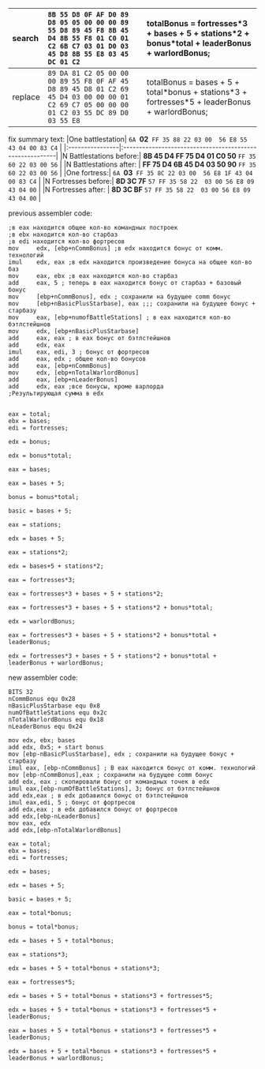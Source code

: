 |search|`8B 55 D8 0F AF D0 89 D8 05 05 00 00 00 89 55 D8 89 45 F8 8B 45 D4 8B 55 F8 01 C0 01 C2 6B C7 03 01 D0 03 45 D8 8B 55 E8 03 45 DC 01 C2`|totalBonus = fortresses\*3 + bases + 5 + stations\*2 + bonus\*total + leaderBonus + warlordBonus;|
|:-----|:---------------------------------------------------------------------------------------------------------------------------------------|:------------------------------------------------------------------------------------------------|
|replace|`89 DA 81 C2 05 00 00 00 89 55 F8 0F AF 45 D8 89 45 D8 01 C2 69 45 D4 03 00 00 00 01 C2 69 C7 05 00 00 00 01 C2 03 55 DC 89 D0 03 55 E8`|totalBonus = bases + 5 + total\*bonus + stations\*3 + fortresses\*5 + leaderBonus + warlordBonus;|

fix summary text:
|One battlestation| `6A `**02**` FF 35 88 22 03 00  56 E8 55 43 04 00 83 C4` |
|:----------------|:---------------------------------------------------------|
|N Battlestations before:| **8B 45 D4 FF 75 D4 01 C0  50** `FF 35 60 22 03 00 56` |
|N Battlestations after: | **FF 75 D4 6B 45 D4 03 50  90** `FF 35 60 22 03 00 56` |
|One fortress:| `6A `**03**` FF 35 8C 22 03 00  56 E8 1F 43 04 00 83 C4` |
|N Fortresses before:| **8D 3C 7F** `57 FF 35 58 22  03 00 56 E8 09 43 04 00` |
|N Fortresses after: | **8D 3C BF** `57 FF 35 58 22  03 00 56 E8 09 43 04 00` |

previous assembler code:
```
;в eax находится общее кол-во командных построек
;в ebx находится кол-во старбаз
;в edi находится кол-во фортресов
mov     edx, [ebp+nCommBonus] ;в edx находится бонус от комм. технологий
imul    edx, eax ;в edx находится произведение бонуса на общее кол-во баз
mov     eax, ebx ;в eax находится кол-во старбаз
add     eax, 5 ; теперь в eax находится бонус от старбаз + базовый бонус
mov     [ebp+nCommBonus], edx ; сохранили на будущее comm бонус
mov     [ebp+nBasicPlusStarbase], eax ;;; сохранили на будущее бонус + старбазу
mov     eax, [ebp+numofBattleStations] ; в eax находится кол-во бэтлстейшнов
mov     edx, [ebp+nBasicPlusStarbase]
add     eax, eax ; в eax бонус от бэтлстейшнов
add     edx, eax
imul    eax, edi, 3 ; бонус от фортресов
add     eax, edx ; общее кол-во бонусов
add     eax, [ebp+nCommBonus]
mov     edx, [ebp+nTotalWarlordBonus]
add     eax, [ebp+nLeaderBonus]
add     edx, eax ;все бонусы, кроме варлорда
;Результирующая сумма в edx


eax = total;
ebx = bases;
edi = fortresses;

edx = bonus;

edx = bonus*total;

eax = bases;

eax = bases + 5;

bonus = bonus*total;

basic = bases + 5;

eax = stations;

edx = bases + 5;

eax = stations*2;

edx = bases+5 + stations*2;

eax = fortresses*3;

eax = fortresses*3 + bases + 5 + stations*2;

eax = fortresses*3 + bases + 5 + stations*2 + bonus*total;

edx = warlordBonus;

eax = fortresses*3 + bases + 5 + stations*2 + bonus*total + leaderBonus;

edx = fortresses*3 + bases + 5 + stations*2 + bonus*total + leaderBonus + warlordBonus;
```

new assembler code:

```
BITS 32
nCommBonus equ 0x28
nBasicPlusStarbase equ 0x8
numOfBattleStations equ 0x2c
nTotalWarlordBonus equ 0x18
nLeaderBonus equ 0x24

mov edx, ebx; bases
add edx, 0x5; + start bonus
mov [ebp-nBasicPlusStarbase], edx ; сохранили на будущее бонус + старбазу
imul eax, [ebp-nCommBonus] ; В eax находится бонус от комм. технологий
mov [ebp-nCommBonus],eax ; сохранили на будущее comm бонус
add edx, eax ; скопировали бонус от командных точек в edx
imul eax,[ebp-numOfBattleStations], 3; бонус от бэтлстейшнов
add edx,eax ; в edx добавился бонус от бэтлстейшнов
imul eax,edi, 5 ; бонус от фортресов
add edx,eax ; в edx добавился бонус от фортресов
add edx,[ebp-nLeaderBonus]
mov eax, edx
add edx,[ebp-nTotalWarlordBonus]

eax = total;
ebx = bases;
edi = fortresses;

edx = bases;

edx = bases + 5;

basic = bases + 5;

eax = total*bonus;

bonus = total*bonus;

edx = bases + 5 + total*bonus;

eax = stations*3;

edx = bases + 5 + total*bonus + stations*3;

eax = fortresses*5;

edx = bases + 5 + total*bonus + stations*3 + fortresses*5;

edx = bases + 5 + total*bonus + stations*3 + fortresses*5 + leaderBonus;

eax = bases + 5 + total*bonus + stations*3 + fortresses*5 + leaderBonus;

edx = bases + 5 + total*bonus + stations*3 + fortresses*5 + leaderBonus + warlordBonus;
```
